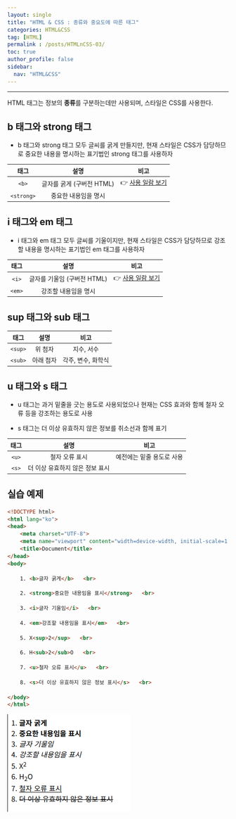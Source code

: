 ```yaml
---
layout: single
title: "HTML & CSS : 종류와 중요도에 따른 태그"
categories: HTML&CSS
tag: [HTML]
permalink : /posts/HTMLnCSS-03/
toc: true
author_profile: false
sidebar:
  nav: "HTML&CSS"
---
```


<hr>

HTML 태그는 정보의 **종류**를 구분하는데만 사용되며, 스타일은 CSS를 사용한다.

## b 태그와 strong 태그

- b 태그와 strong 태그 모두 글씨를 굵게 만들지만, 현재 스타일은 CSS가 담당하므로 중요한 내용을 명시하는 표기법인 strong 태그를 사용하자

|  태그  |             설명            |       비고       |
|:------:|:---------------------------:|:----------------:|
|    `<b>`   |  글자를 굵게 (구버전 HTML)  | 👉 [사용 일람 보기](https://developer.mozilla.org/ko/docs/Web/HTML/Element/b#%EC%82%AC%EC%9A%A9_%EC%9D%BC%EB%9E%8C)  |
| `<strong>` |     중요한 내용임을 명시    |                  |


## i 태그와 em 태그

- i 태그와 em 태그 모두 글씨를 기울이지만, 현재 스타일은 CSS가 담당하므로 강조할 내용을 명시하는 표기법인 em 태그를 사용하자

|  태그  |             설명            |       비고       |
|:------:|:---------------------------:|:----------------:|
|    `<i>`   | 글자를 기울임 (구버전 HTML) | 👉 [사용 일람 보기](https://developer.mozilla.org/ko/docs/Web/HTML/Element/i#%EC%82%AC%EC%9A%A9_%EC%9D%BC%EB%9E%8C) |
|   `<em>`   |     강조할 내용임을 명시    |                  |

## sup 태그와 sub 태그

|  태그   |    설명   |        비고        |
|:-------:|:---------:|:------------------:|
| `<sup>` |  위 첨자  |     지수, 서수     |
| `<sub>` | 아래 첨자 | 각주, 변수, 화학식 |

## u 태그와 s 태그

- u 태그는 과거 밑줄을 긋는 용도로 사용되었으나 현재는 CSS 효과와 함께 철자 오류 등을 강조하는 용도로 사용

- s 태그는 더 이상 유효하지 않은 정보를 취소선과 함께 표기

| 태그   |               설명              |            비고           |
|:------:|:-------------------------------:|:-------------------------:|
|  `<u>` |          철자 오류 표시         | 예전에는 밑줄 용도로 사용 |
|  `<s>` | 더 이상 유효하지 않은 정보 표시 |                           |

## 실습 예제

```html
<!DOCTYPE html>
<html lang="ko">
<head>
    <meta charset="UTF-8">
    <meta name="viewport" content="width=device-width, initial-scale=1.0">
    <title>Document</title>
</head>
<body>

    1. <b>글자 굵게</b>   <br>

    2. <strong>중요한 내용임을 표시</strong>   <br> 

    3. <i>글자 기울임</i>   <br>

    4. <em>강조할 내용임을 표시</em>   <br>

    5. X<sup>2</sup>   <br>

    6. H<sub>2</sub>O   <br>

    7. <u>철자 오류 표시</u>   <br>

    8. <s>더 이상 유효하지 않은 정보 표시</s>   <br>
    
</body>
</html>
```

![image](../../assets/images/HTMLnCSS/HTMLnCSS-02-01.png)

